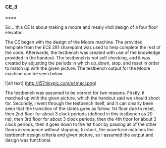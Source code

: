 ### CE_3
====

So... this CE is about making a moore and mealy vhdl design of a four floor elevator.

The CE began with the design of the Moore machine. 
The provided template from the ECE 281 sharepoint was used to help complete the rest of the code. Afterwards,
the testbench was created with use of the knowledge provided in the handout. The testbench is not self checking, 
and it was created by adjusting the periods in which up_down, stop, and reset in order to match up with the given picture.
The testbench output for the Moore machine can be seen below.

![alt text] (http://i57.tinypic.com/s4mecl.png)

The testbench was assumed to be correct for two reasons. Firstly, it matched up with the given picture, which the handout said we should shoot for. Secondly, I went through the testbench itself, and it can clearly been seen that the transition of the states goes as follow. 1st floor due to reset, then 2nd floor for about 3 clock periods (defined in this testbench as 20 ns), then 3rd floor for about 3 clock periods, then the 4th floor for about 3 clock periods, then it goes down to the 1st floor by passing all of the other floors in sequence without stopping. In short, the waveform matches the testbench design criteria and given picture, so I assumed the output and design was functional.
